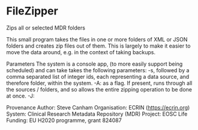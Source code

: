 # FileZipper
Zips all or  selected MDR folders

This small program takes the files in one or more folders of XML or JSON folders and creates zip files out of them. 
This is largely to make it easier to move the data around, e.g. in the context of taking backups.

Parameters
The system is a console app, (to more easily support being scheduled) and can take takes the following parameters:
-s, followed by a comma separated list of integer ids, each representing a data source, and therefore folder, within the system.
-A: as a flag. If present, runs through all the sources / folders, and so allows the entire zipping operation to be done at once.
-J: 

Provenance
Author: Steve Canham
Organisation: ECRIN (https://ecrin.org)
System: Clinical Research Metadata Repository (MDR)
Project: EOSC Life
Funding: EU H2020 programme, grant 824087
